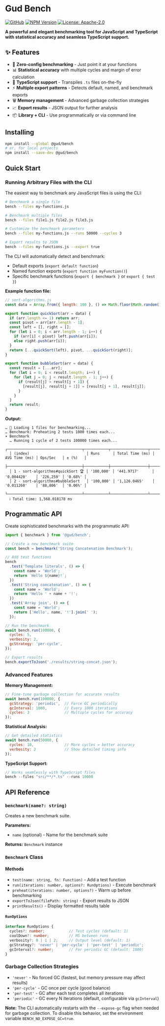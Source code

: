 # Gud Bench

[![GitHub](https://img.shields.io/badge/ryangoree%2Fgud--bench-151b23?logo=github)](https://github.com/ryangoree/gud-bench)
[![NPM Version](https://img.shields.io/badge/%40gud%2Fbench-cb3837?logo=npm)](https://npmjs.com/package/@gud/bench)
[![License: Apache-2.0](https://img.shields.io/badge/Apache%202.0-23454d?logo=apache)](./LICENSE)

**A powerful and elegant benchmarking tool for JavaScript and TypeScript with statistical accuracy and seamless TypeScript support.**

## ✨ Features

- 🚀 **Zero-config benchmarking** - Just point it at your functions
- 📊 **Statistical accuracy** with multiple cycles and margin of error calculation
- 🔧 **TypeScript support** - Transpiles `.ts` files on-the-fly
- ⚡ **Multiple export patterns** - Detects default, named, and benchmark exports
- 🗑️ **Memory management** - Advanced garbage collection strategies
- 📈 **Export results** - JSON output for further analysis
- 📦 **Library + CLI** - Use programmatically or via command line

## Installing

```sh
npm install --global @gud/bench
# or, for local projects
npm install --save-dev @gud/bench
```

## Quick Start

### Running Arbitrary Files with the CLI

The easiest way to benchmark any JavaScript files is using the CLI:

```bash
# Benchmark a single file
bench --files my-functions.js

# Benchmark multiple files  
bench --files file1.js file2.js file3.js

# Customize the benchmark parameters
bench --files my-functions.js --runs 50000 --cycles 3

# Export results to JSON
bench --files my-functions.js --export true
```

The CLI will automatically detect and benchmark:
- Default exports (`export default function`)
- Named function exports (`export function myFunction()`)
- Specific benchmark functions (`export { benchmark }` or `export { test }`)

**Example function file:**
```js
// sort-algorithms.js
const data = Array.from({ length: 100 }, () => Math.floor(Math.random() * 1000));

export function quickSort(arr = data) {
  if (arr.length <= 1) return arr;
  const pivot = arr[arr.length - 1];
  const left = [], right = [];
  for (let i = 0; i < arr.length - 1; i++) {
    if (arr[i] < pivot) left.push(arr[i]);
    else right.push(arr[i]);
  }
  return [...quickSort(left), pivot, ...quickSort(right)];
}

export function bubbleSort(arr = data) {
  const result = [...arr];
  for (let i = 0; i < result.length; i++) {
    for (let j = 0; j < result.length - 1; j++) {
      if (result[j] > result[j + 1]) {
        [result[j], result[j + 1]] = [result[j + 1], result[j]];
      }
    }
  }
  return result;
}
```

**Output:**
```log
… 📁 Loading 1 files for benchmarking...
… Benchmark: Preheating 2 tests 1000 times each...
▾ Benchmark
  … Running 1 cycle of 2 tests 100000 times each...
  ┌──────────────────────────────────┬───────────┬─────────────────┬───────────────┬───────────┬─────────┐
  │ (index)                          │ Runs      │ Total Time (ms) │ AVG Time (ms) │ Ops/Sec   │ ± (%)   │
  ├──────────────────────────────────┼───────────┼─────────────────┼───────────────┼───────────┼─────────┤
  │ 1 - sort-algorithms#quickSort 🏆 │ '100,000' │ '441.9717'      │ '0.004420'    │ '226,259' │ '0.68%' │
  │ 2 - sort-algorithms#bubbleSort   │ '100,000' │ '1,126.0465'    │ '0.011260'    │ '88,806'  │ '0.06%' │
  └──────────────────────────────────┴───────────┴─────────────────┴───────────────┴───────────┴─────────┘
  ℹ Total time: 1,568.018178 ms
```

## Programmatic API

Create sophisticated benchmarks with the programmatic API:

```js
import { benchmark } from '@gud/bench';

// Create a new benchmark suite
const bench = benchmark('String Concatenation Benchmark');

// Add test functions
bench
  .test('Template literals', () => {
    const name = 'World';
    return `Hello ${name}!`;
  })
  .test('String concatenation', () => {
    const name = 'World';
    return 'Hello ' + name + '!';
  })
  .test('Array join', () => {
    const name = 'World';
    return ['Hello', name, '!'].join(' ');
  });

// Run the benchmark
await bench.run(100000, {
  cycles: 5,
  verbosity: 2,
  gcStrategy: 'per-cycle',
});

// Export results
bench.exportToJson('./results/string-concat.json');
```

### Advanced Features

**Memory Management:**
```js
// Fine-tune garbage collection for accurate results
await bench.run(100000, {
  gcStrategy: 'periodic',  // Force GC periodically
  gcInterval: 1000,        // Every 1000 iterations
  cycles: 3                // Multiple cycles for accuracy
});
```

**Statistical Analysis:**
```js
// Get detailed statistics
await bench.run(50000, {
  cycles: 10,              // More cycles = better accuracy
  verbosity: 2             // Show detailed timing info
});
```

**TypeScript Support:**
```ts
// Works seamlessly with TypeScript files
bench --files "src/**/*.ts" --runs 10000
```

## API Reference

### `benchmark(name?: string)`

Creates a new benchmark suite.

**Parameters:**
- `name` (optional) - Name for the benchmark suite

**Returns:** `Benchmark` instance

### `Benchmark` Class

#### Methods

- `test(name: string, fn: Function)` - Add a test function
- `run(iterations: number, options?: RunOptions)` - Execute benchmark
- `preheat(iterations: number, options?)` - Warm up before benchmarking  
- `exportToJson(filePath: string)` - Export results to JSON
- `printResults()` - Display formatted results table

#### `RunOptions`

```ts
interface RunOptions {
  cycles?: number;           // Test cycles (default: 1)
  coolDown?: number;         // MS between runs
  verbosity?: 0 | 1 | 2;     // Output level (default: 1) 
  gcStrategy?: 'never' | 'per-cycle' | 'per-test' | 'periodic';
  gcInterval?: number;       // For periodic GC (default: 1000)
}
```

### Garbage Collection Strategies

- `'never'` - No forced GC (fastest, but memory pressure may affect results)
- `'per-cycle'` - GC once per cycle (good balance)
- `'per-test'` - GC after each test completes all iterations
- `'periodic'` - GC every N iterations (default, configurable via `gcInterval`)

**Note:** The CLI automatically restarts with the `--expose-gc` flag when needed for garbage collection. To disable this behavior, set the environment variable `BENCH_NO_EXPOSE_GC=true`.